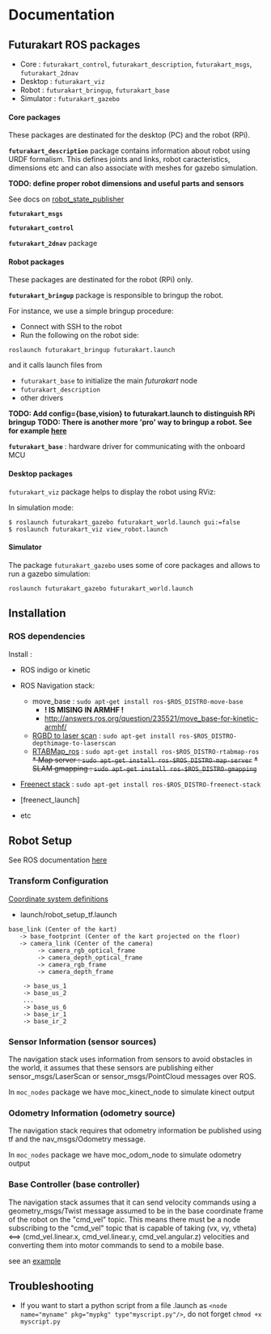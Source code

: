 # Documentation



## Futurakart ROS packages  

- Core : `futurakart_control`, `futurakart_description`, `futurakart_msgs`, `futurakart_2dnav` 
- Desktop : `futurakart_viz`
- Robot : `futurakart_bringup`, `futurakart_base` 
- Simulator : `futurakart_gazebo`


#### Core packages

These packages are destinated for the desktop (PC) and the robot (RPi).  

**`futurakart_description`** package contains information about robot using URDF formalism. 
This defines joints and links, robot caracteristics, dimensions etc and can also associate with meshes for gazebo simulation.

**TODO: define proper robot dimensions and useful parts and sensors** 

See docs on [robot_state_publisher](http://wiki.ros.org/robot_state_publisher/Tutorials/Using%20the%20robot%20state%20publisher%20on%20your%20own%20robot)


**`futurakart_msgs`**


**`futurakart_control`**  


**`futurakart_2dnav`** package



#### Robot packages 

These packages are destinated for the robot (RPi) only.

**`futurakart_bringup`** package is responsible to bringup the robot. 

For instance, we use a simple bringup procedure: 
- Connect with SSH to the robot
- Run the following on the robot side:
```
roslaunch futurakart_bringup futurakart.launch
```

and it calls launch files from 
- `futurakart_base` to initialize the main *futurakart* node 
- `futurakart_description`
- other drivers

**TODO: Add config={base,vision} to futurakart.launch to distinguish RPi bringup**
**TODO: There is another more 'pro' way to bringup a robot. See for example [here](http://wiki.ros.org/husky_bringup/Tutorials/Install%20Husky%20Software)**

**`futurakart_base`** : hardware driver for communicating with the onboard MCU



#### Desktop packages

`futurakart_viz` package helps to display the robot using RViz: 
 
In simulation mode:
```
$ roslaunch futurakart_gazebo futurakart_world.launch gui:=false
$ roslaunch futurakart_viz view_robot.launch 
``` 

 

#### Simulator 

The package `futurakart_gazebo` uses some of core packages and allows to run a gazebo simulation:
```
roslaunch futurakart_gazebo futurakart_world.launch
```




## Installation

### ROS dependencies

Install :

- ROS indigo or kinetic

- ROS Navigation stack:
    * move_base : `sudo apt-get install ros-$ROS_DISTRO-move-base`
        - **! IS MISING IN ARMHF !**
        - http://answers.ros.org/question/235521/move_base-for-kinetic-armhf/
    * [RGBD to laser scan](http://wiki.ros.org/depthimage_to_laserscan) : `sudo apt-get install ros-$ROS_DISTRO-depthimage-to-laserscan` 
    * [RTABMap_ros](http://wiki.ros.org/rtabmap_ros/) : `sudo apt-get install ros-$ROS_DISTRO-rtabmap-ros`
    ~~* Map server : `sudo apt-get install ros-$ROS_DISTRO-map-server`~~
    ~~* SLAM gmapping : `sudo apt-get install ros-$ROS_DISTRO-gmapping`~~
- [Freenect stack](http://wiki.ros.org/freenect_stack) : `sudo apt-get install ros-$ROS_DISTRO-freenect-stack`
- [freenect_launch]
- etc


## Robot Setup 

See ROS documentation [here](http://wiki.ros.org/navigation/Tutorials/RobotSetup)  

### Transform Configuration

[Coordinate system definitions](http://www.ros.org/reps/rep-0120.html#coordinate-frames)

- launch/robot_setup_tf.launch 

```
base_link (Center of the kart)
   -> base_footprint (Center of the kart projected on the floor) 
   -> camera_link (Center of the camera)
        -> camera_rgb_optical_frame
        -> camera_depth_optical_frame             
        -> camera_rgb_frame
        -> camera_depth_frame
    
    -> base_us_1
    -> base_us_2
    ...
    -> base_us_6
    -> base_ir_1
    -> base_ir_2
```        

### Sensor Information (sensor sources)

The navigation stack uses information from sensors to avoid obstacles in the world, it assumes that these sensors are publishing either sensor_msgs/LaserScan or sensor_msgs/PointCloud messages over ROS.

In `moc_nodes` package we have moc_kinect_node to simulate kinect output

### Odometry Information (odometry source)

The navigation stack requires that odometry information be published using tf and the nav_msgs/Odometry message.

In `moc_nodes` package we have moc_odom_node to simulate odometry output


### Base Controller (base controller)

The navigation stack assumes that it can send velocity commands using a geometry_msgs/Twist message assumed to be in the base coordinate frame of the robot on the "cmd_vel" topic. This means there must be a node subscribing to the "cmd_vel" topic that is capable of taking (vx, vy, vtheta) <==> (cmd_vel.linear.x, cmd_vel.linear.y, cmd_vel.angular.z) velocities and converting them into motor commands to send to a mobile base.

see an [example](http://wiki.ros.org/pr2_mechanism_controllers)


## Troubleshooting

- If you want to start a python script from a file .launch as `<node name="myname" pkg="mypkg" type"myscript.py"/>`, do not forget `chmod +x myscript.py`  
